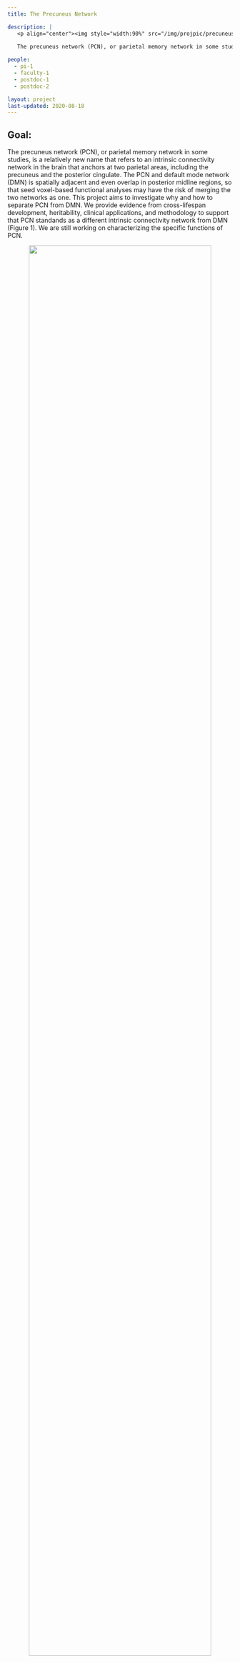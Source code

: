 ```yaml
---
title: The Precuneus Network

description: |
   <p align="center"><img style="width:90%" src="/img/projpic/precuneus_network.png"></p>
  
   The precuneus network (PCN), or parietal memory network in some studies, refers to an intrinsic connectivity network anchors at the dorsal precuneus and the ventral posterior cingulate. In previous methodological studies, we discovered that this network and the default mode network (DMN) could be separated using ICA, and the PCN and DMN exhibited different cross-lifespan changes (Yang et al., 2012; 2014). This project aims to investigate why and how to separate PCN from DMN. We provide evidence from cross-lifespan development, heritability, clinical applications, and methodology to support that PCN stands as a different intrinsic connectivity network from DMN. Please see the "Read more" for a series of findings regarding this topic. We are still working on characterizing the specific functions of PCN.  

people:
  - pi-1
  - faculty-1
  - postdoc-1
  - postdoc-2

layout: project
last-updated: 2020-08-18
---
```


## Goal:

The precuneus network (PCN), or parietal memory network in some studies, is a relatively new name that refers to an intrinsic connectivity network in the brain that anchors at two parietal areas, including the precuneus and the posterior cingulate. The PCN and default mode network (DMN) is spatially adjacent and even overlap in posterior midline regions, so that seed voxel-based functional analyses may have the risk of merging the two networks as one. This project aims to investigate why and how to separate PCN from DMN. We provide evidence from cross-lifespan development, heritability, clinical applications, and methodology to support that PCN standands as a different intrinsic connectivity network from DMN (Figure 1). We are still working on characterizing the specific functions of PCN.

<p align="center"><img style="width:90%" src="/img/projpic/PCN_summary.png"></p>
<p align="center"><b>Figure 1.</b> A summary of our findings on differences between PCN and DMN</p>

## Finding 1: Lifespan development

During the development of functional network-informed subject-community detetion algorithm (gRAICAR, Yang et al., 2012), we found an instrinsic connectivity network centered at the precuneus represents an individual similarity pattern that reflects age differences of subjects (see Figure 1 below). Importantly, this PCN is separatable from the DMN that exhibited consistency across individuals regardless of age (see Figure 2)

<p align="center"><img style="width:90%" src="/img/projpic/PCN_individual_differences.png"></p>
<p align="center"><b>Figure 2.</b> A precuneus network representing individual difference that distinguishes young and old subjects.</p>

<p align="center"><img style="width:90%" src="/img/projpic/patterninDMN_PCN.png"></p>
<p align="center"><b>Figure 3.</b> DMN and PCN reflects different patterns of inter-subject consistency.</p>

We further investigated the difference between PCN and DMN in a cross-lifespan neuroimaging dataset. In 126 subjects (age 7-85), we found that PCN is more consistent between young subjects than between elder ones, while DMN is consistent across the lifespan. Therefore, we proposed that the two intrinsic networks, although they may overlap in some part of the precuneus, should be considered separately, because they exhibit different cross-lifespan development (Figure 4). See details in Yang et al. 2014a.

<p align="center"><img style="width:90%" src="/img/projpic/PCN_proposed_separation.png"></p>
<p align="center"><b>Figure 4.</b> Proposed spatial separation of PCN (PCU ICN in figuree) and DMN.</p>

## Finding 2: Heritability

In a twin study with resting-state fMRI data from 200 pairs of twins, we estimated the heritability of the activity levels of seven major intrinsic connectivity networks as well as their functional network connectivity. We found that the activity level of PCN is the most heritable (51%), and that of DMN is not as heritable (23%). Further, the functional network connectivity between PCN and all other networks exhibited significant environmental dependence. These results suggest that the PCN carries a different heritability background from DMN (Figure 5). See details in Yang et al., 2016.

<p align="center"><img style="width:90%" src="/img/projpic/hertiability_estimation.png"></p>
<p align="center"><b>Figure 5.</b> Hertiability estimation of activity level and connectivity of intrinsic connectivity networks</p>

## Finding 3: Abnormality in AD

We investigated the clinical benefit of considering PCN and DMN as different intrinsic connectivity networks. In a neuroimaging study comparing resting-state networks between Alzheimer's Disease and healthy aging populations, we found that the integrity of PCN had an effect size (cohen's d = 1.24) in differentiating the two populations, while DMN had an effect size of 0.76 (Figure 6). These findings support that the PCN and DMN play different roles in the neurodegeneration progress in Alzheimer's Disease. See details in Hu et al., 2019.

<p align="center"><img style="width:90%" src="/img/projpic/higher_effectsize.png"></p>
<p align="center"><b>Figure 6.</b> PCN has a higher effect size than DMN in distinguishing Alzheimer's Disease and healthy aging samples.</p>

## Finding 4: Abnormality in Schizophrenia with Auditory Hallucinations

In a sample of first-episode drug-naive schizophrenia patients and matched healthy controls, we found that the functional connectivity within PCN distinguishes the schizophrenia patients with auditory hallucinations from those without auditory hallucinations and the healthy controls. In contrast, we did not detect a significant inter-group difference in the functional connectivity of DMN. These findings support different roles of PCN and DMN in functional connectivity deficits in schizophrenia (Figure 7). See Guo et al., 2020, for details.

<p align="center"><img style="width:90%" src="/img/projpic/selective_deficts.png"></p>
<p align="center"><b>Figure 7.</b> PCN (PMN in this figure) exhibits seletive deficits in schzophrenia patients with auditory hallucinations (AH+ in this figure).</p>

## Finding 5: Resposes to naturalistic stimuli

We compared the activity levels of PCN and DMN when subjects are watching a movie and its temporally shuffled version. We found: (1) scrambling the contextual information altered the fluctuation level of DMN and PCN in reversed ways (Figure 8); (2) compared to DMN, the FC within PCN showed significantly higher sensitivity to the contextual continuity; (3) PCN exhibited a significantly stronger functional network connectivity with the primary visual regions than DMN. These findings provide evidence for the distinct functional roles of PCN and DMN in processing context-rich information. See Deng et al., 2019, for details.

<p align="center"><img style="width:90%" src="/img/projpic/activity_levels.png"></p>
<p align="center"><b>Figure 8.</b> Activity levels when watching a normal movie and the random-shuffled version reveal different roles of PCN (PCUN in this figure) and DMN in real-life information processing.</p>

## Finding 6: Methodology to separate PCN and DMN

Since there may be spatial overlap at the precuneus between PCN and DMN, seed-based functional connectivity usually merges the two networks. Spatial independent component analysis (ICA) has shown the capability to separate the two networks into two spatial components (Yang et al., 2012; 2014a; 2014b; 2015; 2016; Wang et al., 2018; Hu et al., 2019; Guo et al., 2020). However, the results of ICA depend on two key parameters, number of components and smoothness of data. We found that a combination of low-level spatial smoothing and a high number of components can reliably separate the PCN and DMN in three commonly used group-level ICA algorithms. See Hu et al., 2016, for details.

